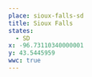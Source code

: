 ```yaml
---
place: sioux-falls-sd
title: Sioux Falls
states:
  - SD
x: -96.73110340000001
y: 43.5445959
wwc: true
---
```


